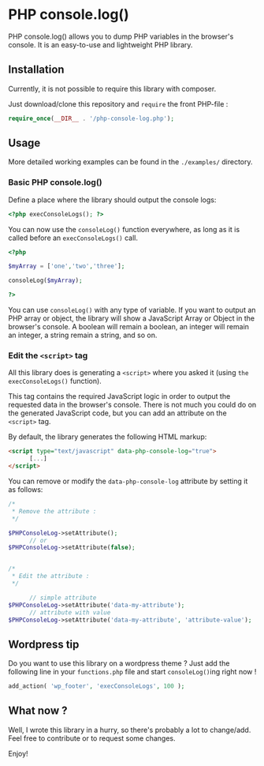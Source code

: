 # PHP console.log()

PHP console.log() allows you to dump PHP variables in the browser's console. It is an easy-to-use and lightweight PHP library.

## Installation

Currently, it is not possible to require this library with composer.

Just download/clone this repository and `require` the front PHP-file :

```php
require_once(__DIR__ . '/php-console-log.php');
```

## Usage

More detailed working examples can be found in the `./examples/` directory.

### Basic PHP console.log()

Define a place where the library should output the console logs:

```php
<?php execConsoleLogs(); ?>
```

You can now use the `consoleLog()` function everywhere, as long as it is called before an `execConsoleLogs()` call.

```php
<?php 

$myArray = ['one','two','three'];

consoleLog($myArray);

?>
```

You can use `consoleLog()` with any type of variable. If you want to output an PHP array or object, the library will show a JavaScript Array or Object in the browser's console. A boolean will remain a boolean, an integer will remain an integer, a string remain a string, and so on.

### Edit the `<script>` tag

All this library does is generating a `<script>` where you asked it (using `the execConsoleLogs()` function).

This tag contains the required JavaScript logic in order to output the requested data in the browser's console. There is not much you could do on the generated JavaScript code, but you can add an attribute on the `<script>` tag.

By default, the library generates the following HTML markup:

```html
<script type="text/javascript" data-php-console-log="true">
      [...]
</script>
```
You can remove or modify the `data-php-console-log` attribute by setting it as follows:

```php
/*
 * Remove the attribute :
 */

$PHPConsoleLog->setAttribute();
      // or
$PHPConsoleLog->setAttribute(false);


/*
 * Edit the attribute :
 */

      // simple attribute
$PHPConsoleLog->setAttribute('data-my-attribute');
      // attribute with value
$PHPConsoleLog->setAttribute('data-my-attribute', 'attribute-value');
```

## Wordpress tip

Do you want to use this library on a wordpress theme ? Just add the following line in your `functions.php` file and start `consoleLog()`ing right now !

```php
add_action( 'wp_footer', 'execConsoleLogs', 100 );
```

## What now ?

Well, I wrote this library in a hurry, so there's probably a lot to change/add. Feel free to contribute or to request some changes.

Enjoy!